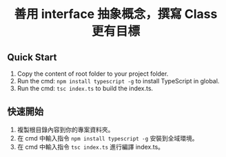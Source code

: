 <h1 align="center">善用 interface 抽象概念，撰寫 Class 更有目標</h1>

## Quick Start

1. Copy the content of root folder to your project folder.
2. Run the cmd: `npm install typescript -g` to install TypeScript in global.
3. Run the cmd: `tsc index.ts` to build the index.ts.

## 快速開始

1. 複製根目錄內容到你的專案資料夾。
2. 在 cmd 中輸入指令 `npm install typescript -g` 安裝到全域環境。
3. 在 cmd 中輸入指令 `tsc index.ts` 進行編譯 index.ts。
